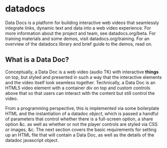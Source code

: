datadocs
========

Data Docs is a platform for building interactive web videos that seamlessly integrate links, dynamic text and data into a web video experience. For more information about the project and team, see datadocs.org/beta. For training materials and some demos, visit datadocs.org/training. For an overview of the datadocs library and brief guide to the demos, read on.

What is a Data Doc?
-------------------

Conceptually, a Data Doc is a web video (audio TK) with interactive **things** on top, but styled and presented in such a way that the interactive elements and the video itself look seamless together. Technically, a Data Doc is an HTML5 video element with a container div on top and custom controls above that so that users can interact with the content but still control the video. 

From a programming perspective, this is implemented via some boilerplate HTML and the instantiation of a datadoc *object*, which is passed a handful of parameters that control whether there is a full-screen option, a share option &c. as well as whether or not the player controls are styled via CSS or images, &c. The next section covers the basic requirements for setting up an HTML file that will contain a Data Doc, as well as the details of the datadoc javascript object.
